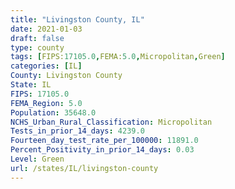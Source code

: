 ```yaml
---
title: "Livingston County, IL"
date: 2021-01-03
draft: false
type: county
tags: [FIPS:17105.0,FEMA:5.0,Micropolitan,Green]
categories: [IL]
County: Livingston County
State: IL
FIPS: 17105.0
FEMA_Region: 5.0
Population: 35648.0
NCHS_Urban_Rural_Classification: Micropolitan
Tests_in_prior_14_days: 4239.0
Fourteen_day_test_rate_per_100000: 11891.0
Percent_Positivity_in_prior_14_days: 0.03
Level: Green
url: /states/IL/livingston-county
---
```



